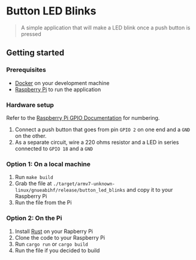 # Button LED Blinks
> A simple application that will make a LED blink once a push button is pressed

## Getting started

### Prerequisites
- [Docker](https://www.docker.com/) on your development machine
- [Raspberry Pi](https://www.raspberrypi.org/) to run the application

### Hardware setup

Refer to the [Raspberry Pi GPIO Documentation](https://www.raspberrypi.org/documentation/usage/gpio/) for numbering.

1. Connect a push button that goes from pin `GPIO 2` on one end and a `GND` on the other.
2. As a separate circuit, wire a 220 ohms resistor and a LED in series connected to `GPIO 18` and a `GND`

### Option 1: On a local machine

1. Run `make build`
2. Grab the file at `./target/armv7-unknown-linux/gnueabihf/release/button_led_blinks` and copy it to your Raspberry Pi
3. Run the file from the Pi

### Option 2: On the Pi
1. Install [Rust](https://www.rust-lang.org/) on your Rapberry Pi
2. Clone the code to your Raspberry Pi
3. Run `cargo run` or `cargo build`
4. Run the file if you decided to build
